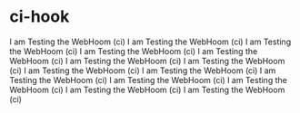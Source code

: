 # ci-hook
I am Testing the WebHoom (ci)
I am Testing the WebHoom (ci)
I am Testing the WebHoom (ci)
I am Testing the WebHoom (ci)
I am Testing the WebHoom (ci)
I am Testing the WebHoom (ci)
I am Testing the WebHoom (ci)
I am Testing the WebHoom (ci)
I am Testing the WebHoom (ci)
I am Testing the WebHoom (ci)
I am Testing the WebHoom (ci)
I am Testing the WebHoom (ci)
I am Testing the WebHoom (ci)
I am Testing the WebHoom (ci)

